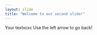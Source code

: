 ```yaml
---
layout: slide
title: "Welcome to our second slide!"
---
```

Your textxcxc
Use the left arrow to go back!
